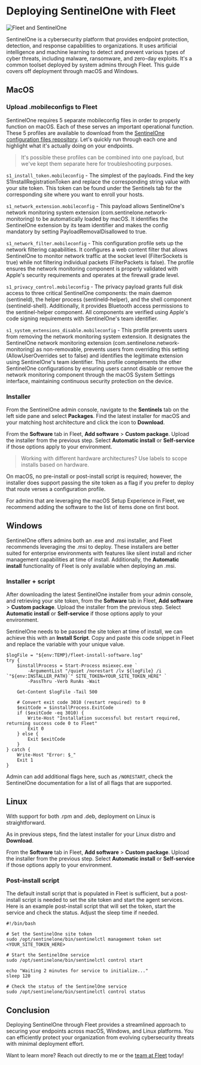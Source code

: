 # Deploying SentinelOne with Fleet

![Fleet and SentinelOne](../website/assets/images/articles/installing-sentinel-one-with-fleet-1600x900.png)

SentinelOne is a cybersecurity platform that provides endpoint protection, detection, and response capabilities to organizations. It uses artificial intelligence and machine learning to detect and prevent various types of cyber threats, including malware, ransomware, and zero-day exploits. It's a common toolset deployed by system admins through Fleet. This guide covers off deployment through macOS and Windows.

## MacOS

### Upload .mobileconfigs to Fleet

SentinelOne requires 5 separate mobileconfig files in order to properly function on macOS. Each of these serves an important operational function. These 5 profiles are available to download from the [SentinelOne configuration files repository](https://github.com/harrisonravazzolo/Bluth-Company-GitOps/tree/main/lib/macos/SentinelOne). Let's quickly run through each one and highlight what it's actually doing on your endpoints.

> It's possible these profiles can be combined into one payload, but we've kept them separate here for troubleshooting purposes.

`s1_install_token.mobileconfig` - The simplest of the payloads. Find the key S1InstallRegistrationToken and replace the corresponding string value with your site token. This token can be found under the Sentinels tab for the corresponding site where you want to enroll your hosts.

`s1_network_extension.mobileconfig` - This payload allows SentinelOne's network monitoring system extension (com.sentinelone.network-monitoring) to be automatically loaded by macOS. It identifies the SentinelOne extension by its team identifier and makes the config mandatory by setting PayloadRemovalDisallowed to true.

`s1_network_filter.mobileconfig` - This configuration profile sets up the network filtering capabilities. It configures a web content filter that allows SentinelOne to monitor network traffic at the socket level (FilterSockets is true) while not filtering individual packets (FilterPackets is false). The profile ensures the network monitoring component is properly validated with Apple's security requirements and operates at the firewall grade level.

`s1_privacy_control.mobileconfig` - The privacy payload grants full disk access to three critical SentinelOne components: the main daemon (sentineld), the helper process (sentineld-helper), and the shell component (sentineld-shell). Additionally, it provides Bluetooth access permissions to the sentinel-helper component. All components are verified using Apple's code signing requirements with SentinelOne's team identifier.

`s1_system_extensions_disable.mobileconfig` - This profile prevents users from removing the network monitoring system extension. It designates the SentinelOne network monitoring extension (com.sentinelone.network-monitoring) as non-removable, prevents users from overriding this setting (AllowUserOverrides set to false) and identifies the legitimate extension using SentinelOne's team identifier. This profile complements the other SentinelOne configurations by ensuring users cannot disable or remove the network monitoring component through the macOS System Settings interface, maintaining continuous security protection on the device.

### Installer

From the SentinelOne admin console, navigate to the **Sentinels** tab on the left side pane and select **Packages**. Find the latest installer for macOS and your matching host architecture and click the icon to **Download**. 

From the **Software** tab in Fleet, **Add software** > **Custom package**. Upload the installer from the previous step. Select **Automatic install** or **Self-service** if those options apply to your environment. 

>Working with different hardware architectures? Use labels to scope installs based on hardware.

On macOS, no pre-install or post-install script is required; however, the installer does support passing the site token as a flag if you prefer to deploy that route verses a configuration profile.

For admins that are leveraging the macOS Setup Experience in Fleet, we recommend adding the software to the list of items done on first boot.

## Windows

SentinelOne offers admins both an .exe and .msi installer, and Fleet recommends leveraging the .msi to deploy. These installers are better suited for enterprise environments with features like silent install and richer management capabilities at time of install. Additionally, the **Automatic install** functionality of Fleet is only available when deploying an .msi.

### Installer + script

After downloading the latest SentinelOne installer from your admin console, and retrieving your site token, from the **Software** tab in Fleet, **Add software** > **Custom package**. Upload the installer from the previous step. Select **Automatic install** or **Self-service** if those options apply to your environment. 

SentinelOne needs to be passed the site token at time of install, we can achieve this with an **Install Script**. Copy and paste this code snippet in Fleet and replace the variable with your unique value.

```
$logFile = "${env:TEMP}/fleet-install-software.log"
try {
    $installProcess = Start-Process msiexec.exe `
        -ArgumentList "/quiet /norestart /lv ${logFile} /i `"${env:INSTALLER_PATH}`" SITE_TOKEN=YOUR_SITE_TOKEN_HERE" `
        -PassThru -Verb RunAs -Wait

    Get-Content $logFile -Tail 500

    # Convert exit code 3010 (restart required) to 0
    $exitCode = $installProcess.ExitCode
    if ($exitCode -eq 3010) {
        Write-Host "Installation successful but restart required, returning success code 0 to Fleet"
        Exit 0
    } else {
        Exit $exitCode
    }
} catch {
    Write-Host "Error: $_"
    Exit 1
}
```

Admin can add additional flags here, such as `/NORESTART`, check the SentinelOne documentation for a list of all flags that are supported.

## Linux

With support for both .rpm and .deb, deployment on Linux is straightforward. 

As in previous steps, find the latest installer for your Linux distro and **Download**.

From the **Software** tab in Fleet, **Add software** > **Custom package**. Upload the installer from the previous step. Select **Automatic install** or **Self-service** if those options apply to your environment.

### Post-install script

The default install script that is populated in Fleet is sufficient, but a post-install script is needed to set the site token and start the agent services. Here is an example post-install script that will set the token, start the service and check the status. Adjust the sleep time if needed.

```
#!/bin/bash

# Set the SentinelOne site token
sudo /opt/sentinelone/bin/sentinelctl management token set <YOUR_SITE_TOKEN_HERE>

# Start the SentinelOne service
sudo /opt/sentinelone/bin/sentinelctl control start

echo "Waiting 2 minutes for service to initialize..."
sleep 120

# Check the status of the SentinelOne service
sudo /opt/sentinelone/bin/sentinelctl control status
```

## Conclusion

Deploying SentinelOne through Fleet provides a streamlined approach to securing your endpoints across macOS, Windows, and Linux platforms. You can efficiently protect your organization from evolving cybersecurity threats with minimal deployment effort.

Want to learn more? Reach out directly to me or the [team at Fleet](https://fleetdm.com/contact) today!


<meta name="articleTitle" value="Deploying SentinelOne with Fleet">
<meta name="authorFullName" value="Harrison Ravazzolo">
<meta name="authorGitHubUsername" value="harrisonravazzolo">
<meta name="category" value="guides">
<meta name="publishedOn" value="2025-04-15">
<meta name="description" value="Deploying SentinelOne with Fleet">
<meta name="articleImageUrl" value="../website/assets/images/articles/installing-sentinel-one-with-fleet-1600x900.png">
